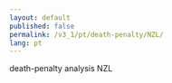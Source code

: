 ```yaml
---
layout: default
published: false
permalink: /v3_1/pt/death-penalty/NZL/
lang: pt
---
```


death-penalty analysis NZL

